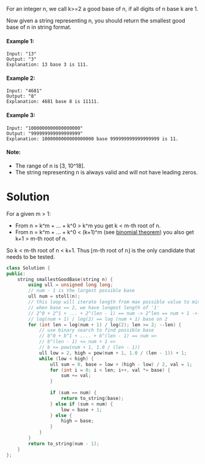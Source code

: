 For an integer n, we call k>=2 a good base of n, if all digits of n base k are 1.

Now given a string representing n, you should return the smallest good base of n in string format. 

#### Example 1:

```
Input: "13"
Output: "3"
Explanation: 13 base 3 is 111.
```

#### Example 2:

```
Input: "4681"
Output: "8"
Explanation: 4681 base 8 is 11111.
```

#### Example 3:

```
Input: "1000000000000000000"
Output: "999999999999999999"
Explanation: 1000000000000000000 base 999999999999999999 is 11.
```

#### Note:

* The range of n is [3, 10^18].
* The string representing n is always valid and will not have leading zeros.

# Solution

For a given m > 1:

* From n = k^m + … + k^0 > k^m you get k < m-th root of n.
* From n = k^m + … + k^0 < (k+1)^m (see [binomial theorem](https://en.wikipedia.org/wiki/Binomial_theorem#Theorem_statement)) you also get k+1 > m-th root of n.

So k < m-th root of n < k+1. Thus ⌊m-th root of n⌋ is the only candidate that needs to be tested. 

```cpp
class Solution {
public:
    string smallestGoodBase(string n) {
        using ull = unsigned long long;
        // num - 1 is the largest possible base
        ull num = stoll(n);
        // this loop will iterate length from max possible value to min value
        // when base == 2, we have longest length of '1'
        // 2^0 + 2^1 + ... + 2^(len - 1) == num -> 2^len == num + 1 -> len = log(num + 1) base on 2
        // log(num + 1) / log(2) == log (num + 1) base on 2
        for (int len = log(num + 1) / log(2); len >= 2; --len) {
            // use binary search to find possible base
            // b^0 + b^1 + .... + b^(len - 1) == num =>
            // b^(len - 1) <= num + 1 =>
            // b <= pow(num + 1, 1.0 / (len - 1)) 
            ull low = 2, high = pow(num + 1, 1.0 / (len - 1)) + 1;
            while (low < high) {
                ull sum = 0, base = low + (high - low) / 2, val = 1;
                for (int i = 0; i < len; i++, val *= base) {
                    sum += val;
                }
                
                if (sum == num) {
                    return to_string(base);
                } else if (sum < num) {
                    low = base + 1;
                } else {
                    high = base;
                }
            }
        }
        return to_string(num - 1);
    }
};
```
